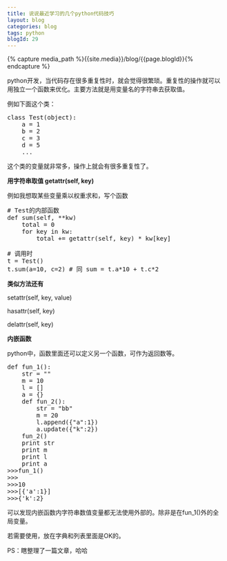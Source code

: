 ```yaml
---
title: 说说最近学习的几个python代码技巧
layout: blog
categories: blog
tags: python
blogId: 29
---
```

{% capture media_path %}{{site.media}}/blog/{{page.blogId}}{% endcapture %}

python开发，当代码存在很多重复性时，就会觉得很繁琐。重复性的操作就可以用独立一个函数来优化。主要方法就是用变量名的字符串去获取值。

例如下面这个类：

<pre class="brush:python;toolbar:false">class Test(object):
    a = 1
    b = 2
    c = 3
    d = 5
    ...</pre>

这个类的变量就非常多，操作上就会有很多重复性了。

**用字符串取值 getattr(self, key)**

例如我想取某些变量乘以权重求和，写个函数

<pre class="brush:python;toolbar:false"># Test的内部函数
def sum(self, **kw)
    total = 0
    for key in kw:
        total += getattr(self, key) * kw[key]

# 调用时
t = Test()
t.sum(a=10, c=2) # 同 sum = t.a*10 + t.c*2</pre>

**类似方法还有**

setattr(self, key, value)

hasattr(self, key)

delattr(self, key)

**内嵌函数**

python中，函数里面还可以定义另一个函数，可作为返回数等。

<pre class="brush:python;toolbar:false">def fun_1():
    str = ""
    m = 10
    l = []
    a = {}
    def fun_2():
        str = "bb"
        m = 20
        l.append({"a":1})
        a.update({"k":2})
    fun_2()
    print str
    print m
    print l
    print a
>>>fun_1() 
>>>
>>>10
>>>[{'a':1}]
>>>{'k':2}</pre>

可以发现内嵌函数内字符串数值变量都无法使用外部的。除非是在fun_1()外的全局变量。

若需要使用，放在字典和列表里面是OK的。

PS：瞎整理了一篇文章，哈哈